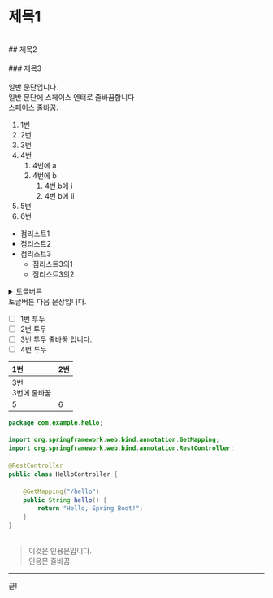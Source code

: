 # 제목1  
<br>## 제목2  
<br>### 제목3  
<br>일반 문단입니다.  
일반 문단에 스페이스 엔터로 줄바꿈합니다  
스페이스 줄바꿈.  
  
1. 1번  
1. 2번  
1. 3번  
1. 4번  
   1. 4번에 a  
   1. 4번에 b  
      1. 4번 b에 i  
      1. 4번 b에 ii  
1. 5번  
1. 6번  
  
* 점리스트1  
* 점리스트2  
* 점리스트3  
   * 점리스트3의1  
   * 점리스트3의2  
  
<details><summary>토글버튼</summary>  
  
  이것은 토글 버튼에 있는 일반 문단  
  
다음은 줄바꿈  
이줄은 줄바꿈입니다.  
  
![토글버튼 하위 이미지](https://raw.githubusercontent.com/nogi-bot/resources/main/superpil0220/images/59c3d7e5-cf22-4ec6-8888-7c447419a322-퐈이여!.jpeg)  
1. 토글버튼 하위 1번  
1. 토글버튼 하위 2번  
   1. 토글버튼 하위 2번 a  
   1. 토글버튼 하위 2번b  
      1. 토글버튼 하위 2번b i  
      1. 토글버튼 하위 2번b ii  
1. 토글버튼 하위 3번  
</details>  
토글버튼 다음 문장입니다.  
  
- [ ] 1번 투두  
- [ ] 2번 투두  
- [ ] 3번 투두 줄바꿈 입니다.  
- [ ] 4번 투두  
  
|1번|2번|  
|:---|:---|
|3번<br>3번에 줄바꿈||  
|5|6|  
```java  
package com.example.hello;

import org.springframework.web.bind.annotation.GetMapping;
import org.springframework.web.bind.annotation.RestController;

@RestController
public class HelloController {

    @GetMapping("/hello")
    public String hello() {
        return "Hello, Spring Boot!";
    }
}
  
```  
> 이것은 인용문입니다.  
인용문 줄바꿈.  
  
  
---  
  
끝!  
